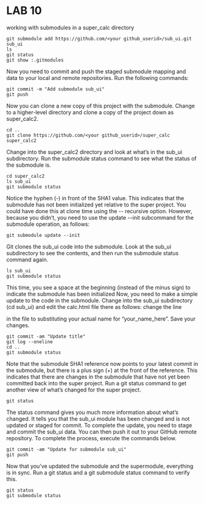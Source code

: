 # LAB 10 
working with submodules
in a super_calc directory

```shell
git submodule add https://github.com/<your github_userid>/sub_ui.git sub_ui
ls 
git status
git show :.gitmodules
```
Now you need to commit and push the staged submodule mapping
and data to your local and remote repositories. Run the following
commands:

```shell
git commit -m "Add submodule sub_ui"
git push
```

Now you can clone a new copy of this project with the submodule.
Change to a higher-level directory and clone a copy of the project
down as super_calc2.

```shell
cd ..
git clone https://github.com/<your github_userid>/super_calc super_calc2
```
Change into the super_calc2 directory and look at what’s in the
sub_ui subdirectory. Run the submodule status command to see
what the status of the submodule is.

```shell
cd super_calc2
ls sub_ui
git submodule status
```
Notice the hyphen (-) in front of the SHA1 value. This indicates
that the submodule has not been initialized yet relative to the super
project. You could have done this at clone time using the --
recursive option. However, because you didn’t, you need to use the
update --init subcommand for the submodule operation, as
follows:

```
git submodule update --init
```
Git clones the sub_ui code into the submodule. Look at the sub_ui
subdirectory to see the contents, and then run the submodule
status command again.

```shell
ls sub_ui
git submodule status
```

This time, you see a space at the beginning (instead of the minus
sign) to indicate the submodule has been initialized
Now, you need to make a simple update to the code in the
submodule. Change into the sub_ui subdirectory (cd sub_ui) and
edit the calc.html file there as follows: change the line
<title>Advanced Calculator</title>
in the file to
<title> your_name_here Advanced Calculator</title>
substituting your actual name for “your_name_here”. Save your
changes.

```shell
git commit -am "Update title"
git log --oneline
cd ..
git submodule status

```

Note that the submodule SHA1 reference now points to your latest
commit in the submodule, but there is a plus sign (+) at the front of
the reference. This indicates that there are changes in the
submodule that have not yet been committed back into the super
project. Run a git status command to get another view of what’s
changed for the super project.

```git status``` 

The status command gives you much more information about
what’s changed. It tells you that the sub_ui module has been
changed and is not updated or staged for commit. To complete the
update, you need to stage and commit the sub_ui data. You can
then push it out to your GitHub remote repository. To complete the
process, execute the commands below.

```shell
git commit -am "Update for submodule sub_ui"
git push
```

Now that you’ve updated the submodule and the supermodule,
everything is in sync. Run a git status and a git submodule status
command to verify this.

```shell
git status
git submodule status
```
